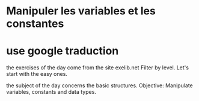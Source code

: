 # Manipuler les variables et les constantes 
# use google traduction

the exercises of the day come from the site exelib.net
Filter by level. Let's start with the easy ones.

the subject of the day concerns the basic structures.
Objective: Manipulate variables, constants and data types.